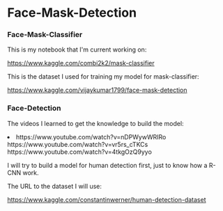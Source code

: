 # Face-Mask-Detection

### Face-Mask-Classifier
This is my notebook that I'm current working on:

https://www.kaggle.com/combi2k2/mask-classifier

This is the dataset I used for training my model for mask-classifier:

https://www.kaggle.com/vijaykumar1799/face-mask-detection

### Face-Detection
The videos I learned to get the knowledge to build the model:
<li>
https://www.youtube.com/watch?v=nDPWywWRIRo
https://www.youtube.com/watch?v=vr5rs_cTKCs
https://www.youtube.com/watch?v=4tkgOzQ9yyo
</li>

I will try to build a model for human detection first, just to know how a R-CNN work.

The URL to the dataset I will use:

https://www.kaggle.com/constantinwerner/human-detection-dataset
